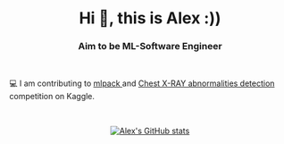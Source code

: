 <h1 align="center">Hi 👋, this is Alex :))</h1>
<h3 align="center">Aim to be ML-Software Engineer</h3>

<br>

💻 I am contributing to <a href="https://github.com/mlpack/mlpack"> mlpack </a> and <a href=""> Chest X-RAY abnormalities detection </a> competition on Kaggle.

<br />

<div align="center">

[![Alex's GitHub stats](https://github-readme-stats.vercel.app/api?username=rxng8)](https://github.com/anuraghazra/github-readme-stats)

</div>

